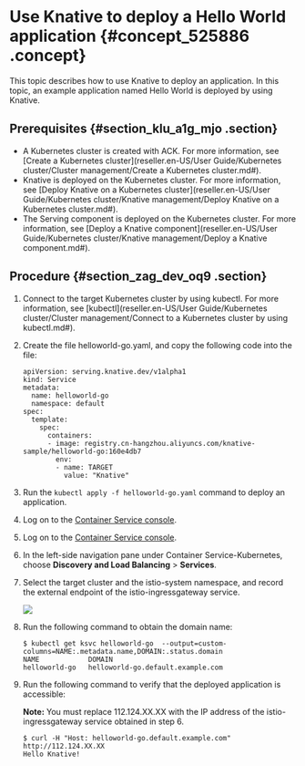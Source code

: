# Use Knative to deploy a Hello World application {#concept_525886 .concept}

This topic describes how to use Knative to deploy an application. In this topic, an example application named Hello World is deployed by using Knative.

## Prerequisites {#section_klu_a1g_mjo .section}

-   A Kubernetes cluster is created with ACK. For more information, see [Create a Kubernetes cluster](reseller.en-US/User Guide/Kubernetes cluster/Cluster management/Create a Kubernetes cluster.md#).
-   Knative is deployed on the Kubernetes cluster. For more information, see [Deploy Knative on a Kubernetes cluster](reseller.en-US/User Guide/Kubernetes cluster/Knative management/Deploy Knative on a Kubernetes cluster.md#).
-   The Serving component is deployed on the Kubernetes cluster. For more information, see [Deploy a Knative component](reseller.en-US/User Guide/Kubernetes cluster/Knative management/Deploy a Knative component.md#).

## Procedure {#section_zag_dev_oq9 .section}

1.  Connect to the target Kubernetes cluster by using kubectl. For more information, see [kubectl](reseller.en-US/User Guide/Kubernetes cluster/Cluster management/Connect to a Kubernetes cluster by using kubectl.md#).
2.  Create the file helloworld-go.yaml, and copy the following code into the file:

    ``` {#codeblock_7r5_5h9_6qz}
    apiVersion: serving.knative.dev/v1alpha1
    kind: Service
    metadata:
      name: helloworld-go
      namespace: default
    spec:
      template:
        spec:
          containers:
          - image: registry.cn-hangzhou.aliyuncs.com/knative-sample/helloworld-go:160e4db7
            env:
            - name: TARGET
              value: "Knative"
    ```

3.  Run the `kubectl apply -f helloworld-go.yaml` command to deploy an application.
4.  Log on to the [Container Service console](https://cs.console.aliyun.com/).
5.  Log on to the [Container Service console](https://partners-intl.console.aliyun.com/#/cs).
6.  In the left-side navigation pane under Container Service-Kubernetes, choose **Discovery and Load Balancing** \> **Services**.
7.  Select the target cluster and the istio-system namespace, and record the external endpoint of the istio-ingressgateway service.

    ![](http://static-aliyun-doc.oss-cn-hangzhou.aliyuncs.com/assets/img/474495/156350899148926_en-US.png)

8.  Run the following command to obtain the domain name:

    ``` {#codeblock_x5b_xal_t36}
    $ kubectl get ksvc helloworld-go  --output=custom-columns=NAME:.metadata.name,DOMAIN:.status.domain
    NAME            DOMAIN
    helloworld-go   helloworld-go.default.example.com
    ```

9.  Run the following command to verify that the deployed application is accessible:

    **Note:** You must replace 112.124.XX.XX with the IP address of the istio-ingressgateway service obtained in step 6.

    ``` {#codeblock_pj8_1l5_uyo}
    $ curl -H "Host: helloworld-go.default.example.com" http://112.124.XX.XX
    Hello Knative!
    ```


